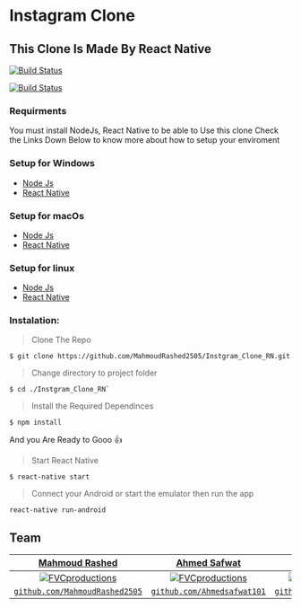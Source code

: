 #                                                                Instagram Clone
##                                                    This Clone Is Made By React Native


  [![Build Status](http://img.shields.io/travis/badges/badgerbadgerbadger.svg?style=flat-square)](https://travis-ci.org/badges/badgerbadgerbadger)  
  
  [![Build Status](https://img.shields.io/github/package-json/v/MahmoudRashed2505/Instgram_Clone_Rn?style=for-the-badge)](https://travis-ci.org/badges/badgerbadgerbadger)  
  


### Requirments
You must install NodeJs, React Native to be able to Use this clone
Check the Links Down Below to know more about how to setup your enviroment

### Setup for Windows
* [Node Js](https://nodejs.org/en/download/)
* [React Native](https://reactnative.dev/docs/environment-setup)

### Setup for macOs
* [Node Js](https://nodejs.org/en/download/)
* [React Native](https://reactnative.dev/docs/environment-setup)

### Setup for linux
* [Node Js](https://nodejs.org/en/download/)
* [React Native](https://reactnative.dev/docs/environment-setup)



### Instalation:

> Clone The Repo

```
$ git clone https://github.com/MahmoudRashed2505/Instgram_Clone_RN.git
```
> Change directory to project folder

```
$ cd ./Instgram_Clone_RN`
```

> Install the Required Dependinces 
```
$ npm install
```

And you Are Ready to Gooo :+1:

> Start React Native

```
$ react-native start
```

> Connect your Android or start the emulator then run the app

```
react-native run-android
```

## Team

| <a href="https://github.com/MahmoudRashed2505" target="_blank">**Mahmoud Rashed**</a> | <a href="https://github.com/Ahmedsafwat101" target="_blank">**Ahmed Safwat**</a> | <a href="https://github.com/nadaaeltayeb" target="_blank">**Nada El Tayeb**</a> |
| :---: |:---:| :---:|
| [![FVCproductions](https://avatars1.githubusercontent.com/u/37276859?s=460&u=67b9dd2ae3a13f3cf804921cfa44f0487da5785a&v=4)](https://github.com/MahmoudRashed2505)    | [![FVCproductions](https://avatars0.githubusercontent.com/u/42112466?s=460&u=0e771d145de71692c38ef7b7a0178ebb0c141aa6&v=4)](https://github.com/Ahmedsafwat101) | [![FVCproductions](https://avatars1.githubusercontent.com/u/36652718?s=460&v=4)](https://github.com/nadaaeltayeb)  |
| <a href="https://github.com/MahmoudRashed2505" target="_blank">`github.com/MahmoudRashed2505`</a> | <a href="https://github.com/Ahmedsafwat101" target="_blank">`github.com/Ahmedsafwat101`</a> | <a href="https://github.com/nadaaeltayeb" target="_blank">`github.com/nadaaeltayeb`</a> |

